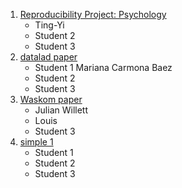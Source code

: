 
1. [Reproducibility Project: Psychology](https://osf.io/ytpuq/wiki/home/)
	- Ting-Yi
	- Student 2
	- Student 3
2. [datalad paper](http://handbook.datalad.org/en/latest/usecases/reproducible_neuroimaging_analysis.html)
	- Student 1 Mariana Carmona Baez
	- Student 2
	- Student 3
3. [Waskom paper](https://github.com/WagnerLabPapers/Waskom_JNeurosci_2014)
	- Julian Willett
	- Louis
	- Student 3
4. [simple 1](https://f1000research.com/articles/6-124/v2)
	- Student 1
	- Student 2
	- Student 3
